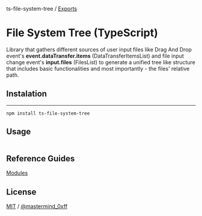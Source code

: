ts-file-system-tree / [Exports](modules.md)

# File System Tree (TypeScript)
Library that gathers different sources of user input files like Drag And Drop event's **event.dataTransfer.items** (DataTransferItemsList) and file input change event's **input.files** (FilesList) to generate a unified tree like structure that includes basic functionalities and most importantly - the files' relative path.

## Instalation
--------------------------------------------------------------------------------

```
npm install ts-file-system-tree
```

## Usage
```ts

```

## Reference Guides
[Modules](https://github.com/mastermind-0xff/ts-file-system-tree/blob/main/docs/classes/FileSystemTreeDirectory.FileSystemTreeDirectory.md)

## License
[MIT](https://github.com/mastermind-0xff/ts-file-system-tree/blob/main/LICENSE) / [@mastermind_0xff](https://github.com/mastermind-0xff)
